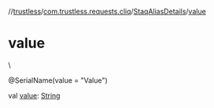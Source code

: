 //[trustless](../../../index.md)/[com.trustless.requests.cliq](../index.md)/[StaqAliasDetails](index.md)/[value](value.md)

# value

\

@SerialName(value = &quot;Value&quot;)

val [value](value.md): [String](https://kotlinlang.org/api/latest/jvm/stdlib/kotlin/-string/index.html)
